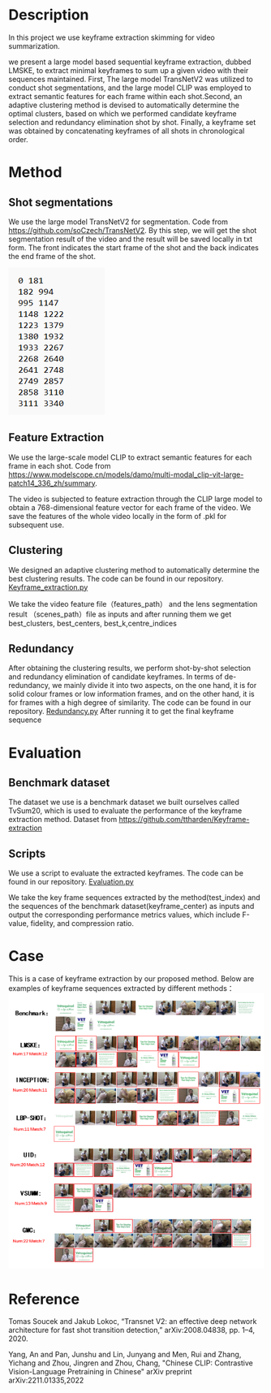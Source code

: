 # Description

In this project we use keyframe extraction skimming for video summarization.

we present a large model based sequential keyframe extraction, dubbed LMSKE, to extract minimal keyframes to sum up a given video with their sequences maintained. First, The large model TransNetV2 was utilized to conduct shot segmentations, and the large model CLIP was employed to extract semantic features for each frame within each shot.Second, an adaptive clustering method is devised to automatically determine the optimal clusters, based on which we performed candidate keyframe selection and redundancy elimination shot by shot. Finally, a keyframe set was obtained by concatenating keyframes of all shots in chronological order.

# Method
## Shot segmentations
We use the large model TransNetV2 for segmentation. Code from https://github.com/soCzech/TransNetV2. By this step, we will get the shot segmentation result of the video and the result will be saved locally in txt form. The front indicates the start frame of the shot and the back indicates the end frame of the shot.

![case](images/scenes.png) 
## Feature Extraction
We use the large-scale model CLIP to extract semantic features for each frame in each shot. Code from https://www.modelscope.cn/models/damo/multi-modal_clip-vit-large-patch14_336_zh/summary. 

The video is subjected to feature extraction through the CLIP large model to obtain a 768-dimensional feature vector for each frame of the video. We save the features of the whole video locally in the form of .pkl for subsequent use.
## Clustering
We designed an adaptive clustering method to automatically determine the best clustering results. The code can be found in our repository. [Keyframe_extraction.py](src/extraction/Keyframe_extraction.py) 

We take the video feature file（features_path） and the lens segmentation result （scenes_path）file as inputs and after running them we get best_clusters, best_centers, best_k,centre_indices 
## Redundancy
After obtaining the clustering results, we perform shot-by-shot selection and redundancy elimination of candidate keyframes. In terms of de-redundancy, we mainly divide it into two aspects, on the one hand, it is for solid colour frames or low information frames, and on the other hand, it is for frames with a high degree of similarity. The code can be found in our repository. [Redundancy.py](src/extraction/Redundancy.py)  After running it to get the final keyframe sequence

# Evaluation
## Benchmark dataset
The dataset we use is a benchmark dataset we built ourselves called TvSum20, which is used to evaluate the performance of the keyframe extraction method. Dataset from https://github.com/ttharden/Keyframe-extraction
## Scripts
We use a script to evaluate the extracted keyframes. The code can be found in our repository. [Evaluation.py](src/extraction/Evaluation.py)  

We take the key frame sequences extracted by the method(test_index) and the sequences of the benchmark dataset(keyframe_center) as inputs and output the corresponding performance metrics values, which include F-value, fidelity, and compression ratio.

# Case
This is a case of keyframe extraction by our proposed method. Below are examples of keyframe sequences extracted by different methods：![case](images/githubcase.png)

# Reference
Tomas Soucek and Jakub Lokoc, “Transnet V2: an effective deep network architecture for fast shot transition detection,” arXiv:2008.04838, pp. 1–4, 2020.

Yang, An and Pan, Junshu and Lin, Junyang and Men, Rui and Zhang, Yichang and Zhou, Jingren and Zhou, Chang, "Chinese CLIP: Contrastive Vision-Language Pretraining in Chinese" arXiv preprint arXiv:2211.01335,2022




